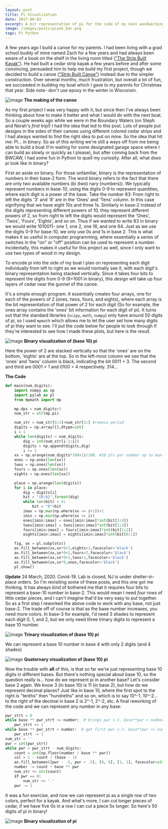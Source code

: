 ```yaml
---
layout: post
title: Pi Visualization
date: 2017-08-03
excerpt: A bit representation of pi for the side of my next woodworking project.
image: /images/posts/piyak_bar.png
tags: Pi Python
---
```


A few years ago I build a canoe for my parents. I had been living with a grad school buddy of mine named Zach for a few years and had always been aware of a book on the shelf in the living room titled (["The Strip Built Kayak"](https://www.amazon.com/Strip-Built-Sea-Kayak-Rugged-Beautiful/dp/007057989X/ref=sr_1_1?s=books&ie=UTF8&qid=1501772261&sr=1-1&keywords=strip+kayak)). He had built a cedar strip kayak a few years before and after some convincing, persuaded him to help me build my first project, though we decided to build a canoe (["Strip Built Canoe"](https://www.amazon.com/Strip-Built-Canoe-beautiful-lightweight/dp/1419660780)) instead due to the simpler construction. Over several months, much frustration, but overall a lot of fun, we succeeded in building my boat which I gave to my parents for Christmas that year. Side note- don't use epoxy in the winter in Wisconsin.

![image](/images/posts/piyak_canoe_collage.png)
**The making of the canoe**

As my first project I was very happy with it, but since then I've always been thinking about how to make it better and what I would do with the next boat. So a couple weeks ago while we were in the Boundary Waters (on Steph and Norah's *first* trip!) I had the idea that led to this post. Lots of people put designs in the sides of their canoes using different colored cedar strips and I had always wanted to find the right idea to put on mine. So the idea that hit me: Pi... in binary. So as of this writing we're still a ways off from me being able to build a boat (I'm waiting for some designated garage space where I can build as slowly or quickly as I please), but after coming back from the BWCAW, I had some fun in Python to quell my curiosity. After all, what *does* pi look like in binary?

First an aside on binary. For those unfamiliar, binary is the representation of numbers in their base-2 form. The word binary refers to the fact that there are only two available numbers (bi (two) nary (numbers)). We typically represent numbers in base-10, using the digits 0-9 to represent quantities, where each digit is a power of the base. Take the number 83: From right to left the digits '3' and '8' are in the 'Ones' and 'Tens' column. In this case signifying that we have eight 10s and three 1s. Similarly in base-2 instead of the digits representing different powers of 10, they represent different powers of 2, so from right to left the digits would represent the 'Ones', 'Twos', 'Fours', 'Eights', and so on. Thus if we wanted to write 83 in binary we would write 1010011- one 1, one 2, one 16, and one 64. Just as we use the digits 0-9 for base-10, we only use 0s and 1s in base 2. This is what makes it so useful in computer programming, where essentially a series of switches in the "on" or "off" position can be used to represent a number. Incidentally, this makes it useful for this project as well, since I only want to use two types of wood in my design.

To encode pi into the side of my boat I plan on representing each digit individually from left to right as we would normally see it, with each digit's binary representation being stacked vertically. Since it takes four bits to represent the digits from 0-9 (9=1001 in binary), this design will take up four layers of cedar near the gunnel of the canoe.

It's a simple enough program. It essentially creates four arrays, one for each of the powers of 2 (ones, twos, fours, and eights), where each array is the bit representation of that power of 2 for each digit (So for example, the ones array contains the 'ones' bit information for each digit of pi). It turns out that the standard libraries (`scipy`, `math`, `numpy`) only have around 50 digits of pi, so I used `mpmath` which allows me to let the user set how many digits of pi they want to see. I'll put the code below for people to look through if they're interested to see how I made these plots, but here is the result.

![image](/images/posts/piyak_b10b2.png)
**Binary visualization of (base 10) pi**

Here the power of 2 are stacked vertically so that the 'ones' are on the bottom, 'eights' are at the top. So in the left-most column we see that the 'ones' and 'twos' column is black, indicating the bit 0011 = 3. The second and third are 0001 = 1 and 0100 = 4 respectively. 314...

**The Code**

```py
def main(num_digits):
    import numpy as np
    import pylab as pl
    from mpmath import mp

    mp.dps = num_digits+1
    num_str = str(mp.pi)

    num_str = num_str[0:1]+num_str[2:] #remove period
    digits = np.array([],dtype=int)
    i = 1
    while len(digits) < num_digits:
        dig = int(num_str[i-1:i])
        digits = np.append(digits,dig)
        i += 1
    xx = np.arange(num_digits*100+1)/100. #10 pts per number up to max(digits+1)
    ones = np.ones(len(xx))
    twos = np.ones(len(xx))
    fours = np.ones(len(xx))
    eights = np.ones(len(xx))

    place = np.arange(len(digits))
    for i in place:
        dig = digits[i]
        bit = "{0:b}".format(dig)
        while len(bit) < 4:
            bit = "0"+bit
        imax = np.max(np.where(xx <= i+1))+1
        imin = np.min(np.where(xx >= i))
        ones[imin:imax] = ones[imin:imax]*int(bit[3:4])
        twos[imin:imax] = twos[imin:imax]*int(bit[2:3])
        fours[imin:imax] = fours[imin:imax]*int(bit[1:2])
        eights[imin:imax] = eights[imin:imax]*int(bit[0:1])

    fig, ax = pl.subplots()
    ax.fill_between(xx,xx*0+3,eights+3,facecolor='black')
    ax.fill_between(xx,xx*0+2,fours+2,facecolor='black')
    ax.fill_between(xx,xx*0+1,twos+1,facecolor='black')
    ax.fill_between(xx,xx*0,ones,facecolor='black')
    pl.show()    
```

**Update**
24 March, 2020. Covid-19. Lab is closed, NJ is under shelter-in-place orders. So I'm revisiting some of these posts, and this one got me thinking. It has always kind of bothered me that it requires four bits to represent a base-10 number in base-2. This would mean I need *four* rows of little cedar pieces, and I can't imagine that'd be very easy to put together. So as a first step I reworked the above code to work with any base, not just base-2. The trade off of course is that as the base number increases, you need more colors. In base-3 for example, I'd need 3 shades to represent each digit 0, 1, and 2, but we only need three trinary digits to represent a base 10 number.

![image](/images/posts/piyak_b10b3.png)
**Trinary visualization of (base 10) pi**

We can represent a base 10 number in base 4 with only 2 digits (and 4 shades)

![image](/images/posts/piyak_b10b4.png)
**Quaternary visualization of (base 10) pi**


Now the trouble with **all** of this, is that so far we're just representing base 10 digits in different bases. But there's nothing special about base 10, so the question really is... how do we represent pi in another base?
Let's consider base 2 again. We know 3 (in base 10) is 11 (in base 2), but how do we represent decimal places? Just like in base 10, where the first spot to the right is "tenths" then "hundreths" and so on, which is to say 10^-1, 10^-2... to the right of the decimal in base 2 is 2^-1, 2^-2, etc.
A final reworking of the code and we can represent any number in any base:
```py
pwr_strt = 0
while base ** pwr_strt <= number:  # brings pwr s.t. base**pwr > number
    pwr_strt += 1
while base ** pwr_strt > number:  # get first pwr s.t. base**pwr <= number
    pwr_strt -= 1
num_str = ''
pwr = int(pwr_strt)
while pwr > pwr_strt - num_digits:
    count = int(np.floor(number / base ** pwr))
    col = 1 - count / (base - 1)
    ax.fill_between([pwr - .5, pwr + .5], [0, 0], [1, 1], facecolor=str(col))
    number -= count * base ** pwr
    num_str += str(count)
    if pwr == 0:
        num_str += '.'
    pwr -= 1
```
It was a fun exercise, and now we can represent pi as a single row of two colors, perfect for a kayak. And what's more, I can cut longer pieces of cedar, if we have five 0s in a row I can cut a piece 5x longer. So here's 50 digits of pi in binary!

![image](/images/posts/piyak_base2.png)
**Binary visualization of pi**
